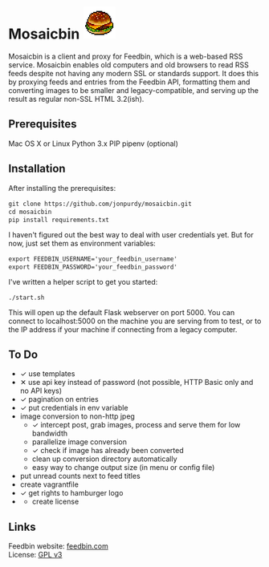 #  Mosaicbin ![Mosaicbin logo](https://raw.githubusercontent.com/jonpurdy/mosaicbin/master/mosaicbin/static/icon64.gif)

Mosaicbin is a client and proxy for Feedbin, which is a web-based RSS service. Mosaicbin enables old computers and old browsers to read RSS feeds despite not having any modern SSL or standards support. It does this by proxying feeds and entries from the Feedbin API, formatting them and converting images to be smaller and legacy-compatible, and serving up the result as regular non-SSL HTML 3.2(ish).

## Prerequisites

Mac OS X or Linux
Python 3.x
PIP
pipenv (optional)

## Installation

After installing the prerequisites:

    git clone https://github.com/jonpurdy/mosaicbin.git
    cd mosaicbin
    pip install requirements.txt

I haven't figured out the best way to deal with user credentials yet. But for now, just set them as environment variables:

	export FEEDBIN_USERNAME='your_feedbin_username'
	export FEEDBIN_PASSWORD='your_feedbin_password'

I've written a helper script to get you started:

	./start.sh

This will open up the default Flask webserver on port 5000. You can connect to localhost:5000 on the machine you are serving from to test, or to the IP address if your machine if connecting from a legacy computer.

## To Do

* ✓ use templates
* ✕ use api key instead of password (not possible, HTTP Basic only and no API keys)
* ✓ pagination on entries
* ✓ put credentials in env variable
* image conversion to non-http jpeg
	*  ✓ intercept post, grab images, process and serve them for low bandwidth
	* parallelize image conversion
	* ✓ check if image has already been converted
	* clean up conversion directory automatically
	* easy way to change output size (in menu or config file)
* put unread counts next to feed titles
* create vagrantfile
* ✓ get rights to hamburger logo
* * create license


## Links

Feedbin website: [feedbin.com](feedbin.com)  
License: [GPL v3](https://github.com/jonpurdy/mosaicbin/blob/master/LICENSE.txt)